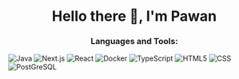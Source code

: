 <h1 align="center">Hello there 👋, I'm Pawan </h1>

<h3 align="center">Languages and Tools:</h3>
  
  ![Java](https://img.shields.io/badge/JavaScript-%6DA55F?style=for-the-badge&logo=javascript&logoColor=white)
  ![Next.js](https://img.shields.io/badge/next.js-%23000000.svg?style=for-the-badge&logo=next.js&logoColor=white)
  ![React](https://img.shields.io/badge/react-%2320232a.svg?style=for-the-badge&logo=react&logoColor=%2361DAFB)
  ![Docker](https://img.shields.io/badge/Docker-%230db7ed.svg?style=for-the-badge&logo=docker&logoColor=white)
  ![TypeScript](https://img.shields.io/badge/typescript-%23007ACC.svg?style=for-the-badge&logo=typescript&logoColor=white)
  ![HTML5](https://img.shields.io/badge/html5-%23E34F26.svg?style=for-the-badge&logo=html5&logoColor=white)
  ![CSS](https://img.shields.io/badge/css3-%231572B6.svg?style=for-the-badge&logo=css3&logoColor=white)
  ![PostGreSQL](https://img.shields.io/badge/mysql-%2300f.svg?style=for-the-badge&logo=mysql&logoColor=white)

